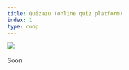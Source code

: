 ```yaml
---
title: Quizazu (online quiz platform)
index: 1
type: coop
---
```


[![](https://img.shields.io/badge/github-808080?style=for-the-badge&logo=github)](https://github.com/Lettulouz/CollegeQuiz) &nbsp;

Soon
